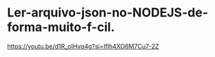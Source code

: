 # Ler-arquivo-json-no-NODEJS-de-forma-muito-f-cil.
https://youtu.be/d1R_oIHvq4g?si=Iflh4XO6M7Cu7-2Z
